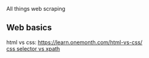 All things web scraping 

## Web basics
html vs css: https://learn.onemonth.com/html-vs-css/ \
[css selector vs xpath](https://www.quora.com/Why-do-we-have-both-CSS-and-XPath-locators-in-selenium-Why-not-only-one-of-them-What-is-the-purpose-of-keeping-two-which-are-almost-similar-What-is-the-unique-feature-about-each) 
